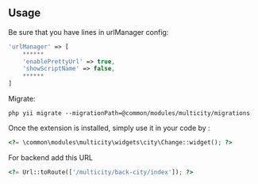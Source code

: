 Usage
-----

Be sure that you have lines in urlManager config:

```php
'urlManager' => [
    ******
    'enablePrettyUrl' => true,
    'showScriptName' => false,
    ******
]
```

Migrate:

```
php yii migrate --migrationPath=@common/modules/multicity/migrations
```

Once the extension is installed, simply use it in your code by  :

```php
<?= \common\modules\multicity\widgets\city\Change::widget(); ?>
```

For backend add this URL

```php
<?= Url::toRoute(['/multicity/back-city/index']); ?>
```